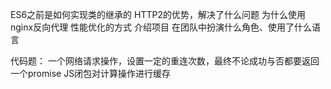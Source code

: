 ES6之前是如何实现类的继承的
HTTP2的优势，解决了什么问题
为什么使用nginx反向代理
性能优化的方式
介绍项目
在团队中扮演什么角色、使用了什么语言

代码题：
一个网络请求操作，设置一定的重连次数，最终不论成功与否都要返回一个promise
JS闭包对计算操作进行缓存